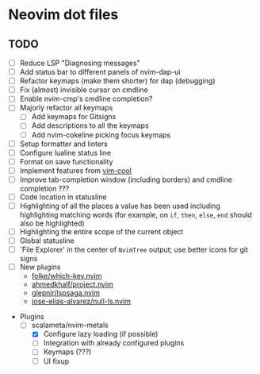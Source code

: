 # Neovim dot files

## TODO

- [ ] Reduce LSP "Diagnosing messages"
- [ ] Add status bar to different panels of nvim-dap-ui
- [ ] Refactor keymaps (make them shorter) for dap (debugging)
- [ ] Fix (almost) invisible cursor on cmdline
- [ ] Enable nvim-cmp's cmdline completion?
- [ ] Majorly refactor all keymaps
  - [ ] Add keymaps for Gitsigns
  - [ ] Add descriptions to all the keymaps
  - [ ] Add nvim-cokeline picking focus keymaps
- [ ] Setup formatter and linters
- [ ] Configure lualine status line
- [ ] Format on save functionality
- [ ] Implement features from [vim-cool](https://github.com/romainl/vim-cool)
- [ ] Improve tab-completion window (including borders) and cmdline completion ???
- [ ] Code location in statusline
- [ ] Highlighting of all the places a value has been used including highlighting matching words (for example, on `if`, `then`, `else`, `end` should also be highlighted)
- [ ] Highlighting the entire scope of the current object
- [ ] Global statusline
- [ ] 'File Explorer' in the center of `NvimTree` output; use better icons for git signs
- [ ] New plugins
  - [folke/which-key.nvim](https://github.com/folke/which-key.nvim)
  - [ahmedkhalf/project.nvim](https://github.com/ahmedkhalf/project.nvim)
  - [glepnir/lspsaga.nvim](https://github.com/glepnir/lspsaga.nvim)
  - [jose-elias-alvarez/null-ls.nvim](https://github.com/jose-elias-alvarez/null-ls.nvim)
- Plugins
  - [ ] scalameta/nvim-metals
    - [x] Configure lazy loading (if possible)
    - [ ] Integration with already configured plugins
    - [ ] Keymaps (???)
    - [ ] UI fixup

